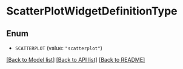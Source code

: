 # ScatterPlotWidgetDefinitionType

## Enum


* `SCATTERPLOT` (value: `"scatterplot"`)


[[Back to Model list]](../README.md#documentation-for-models) [[Back to API list]](../README.md#documentation-for-api-endpoints) [[Back to README]](../README.md)


